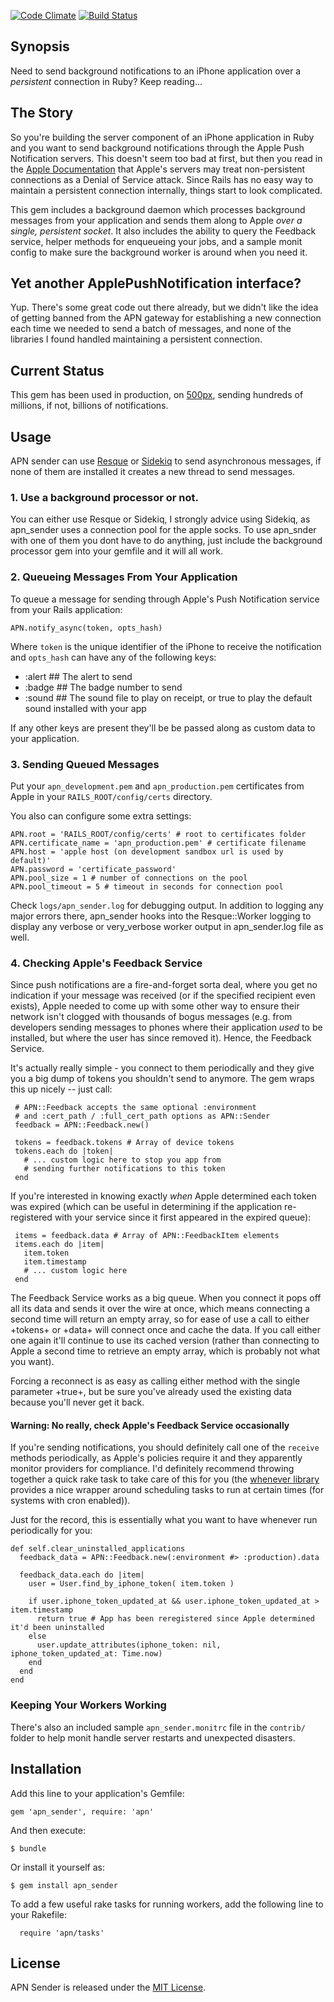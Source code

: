 [![Code Climate](https://codeclimate.com/github/arthurnn/apn_sender.png)](https://codeclimate.com/github/arthurnn/apn_sender)
[![Build Status](https://travis-ci.org/arthurnn/apn_sender.png)](https://travis-ci.org/arthurnn/apn_sender)

## Synopsis

Need to send background notifications to an iPhone application over a <em>persistent</em> connection in Ruby? Keep reading...

## The Story

So you're building the server component of an iPhone application in Ruby and you want to send background notifications through the Apple Push Notification servers. This doesn't seem too bad at first, but then you read in the [Apple Documentation](https://developer.apple.com/library/ios/#documentation/NetworkingInternet/Conceptual/RemoteNotificationsPG/Introduction.html) that Apple's servers may treat non-persistent connections as a Denial of Service attack. Since Rails has no easy way to maintain a persistent connection internally, things start to look complicated.

This gem includes a background daemon which processes background messages from your application and sends them along to Apple <em>over a single, persistent socket</em>.  It also includes the ability to query the Feedback service, helper methods for enqueueing your jobs, and a sample monit config to make sure the background worker is around when you need it.

## Yet another ApplePushNotification interface?

Yup.  There's some great code out there already, but we didn't like the idea of getting banned from the APN gateway for establishing a new connection each time we needed to send a batch of messages, and none of the libraries I found handled maintaining a persistent connection.

## Current Status

This gem has been used in production, on [500px](http://500px.com), sending hundreds of millions, if not, billions of notifications.

## Usage

APN sender can use [Resque](http://github.com/defunkt/resque) or [Sidekiq](https://github.com/mperham/sidekiq) to send asynchronous messages, if none of them are installed it creates a new thread to send messages.

### 1. Use a background processor or not.

You can either use Resque or Sidekiq, I strongly advice using Sidekiq, as apn_sender uses a connection pool for the apple socks. To use apn_snder with one of them you dont have to do anything, just include the background processor gem into your gemfile and it will all work. 

### 2. Queueing Messages From Your Application

To queue a message for sending through Apple's Push Notification service from your Rails application:

```
APN.notify_async(token, opts_hash)
```

Where ```token``` is the unique identifier of the iPhone to receive the notification and ```opts_hash``` can have any of the following keys:

* :alert  ## The alert to send
* :badge  ## The badge number to send
* :sound  ## The sound file to play on receipt, or true to play the default sound installed with your app

If any other keys are present they'll be be passed along as custom data to your application.

### 3. Sending Queued Messages

Put your ```apn_development.pem``` and ```apn_production.pem``` certificates from Apple in your ```RAILS_ROOT/config/certs``` directory.

You also can configure some extra settings:

```
APN.root = 'RAILS_ROOT/config/certs' # root to certificates folder
APN.certificate_name = 'apn_production.pem' # certificate filename
APN.host = 'apple host (on development sandbox url is used by default)'
APN.password = 'certificate_password'
APN.pool_size = 1 # number of connections on the pool
APN.pool_timeout = 5 # timeout in seconds for connection pool
```

Check ```logs/apn_sender.log``` for debugging output.  In addition to logging any major errors there, apn_sender hooks into the Resque::Worker logging to display any verbose or very_verbose worker output in apn_sender.log file as well.


### 4. Checking Apple's Feedback Service

Since push notifications are a fire-and-forget sorta deal, where you get no indication if your message was received (or if the specified recipient even exists), Apple needed to come up with some other way to ensure their network isn't clogged with thousands of bogus messages (e.g. from developers sending messages to phones where their application <em>used</em> to be installed, but where the user has since removed it).  Hence, the Feedback Service.

It's actually really simple - you connect to them periodically and they give you a big dump of tokens you shouldn't send to anymore.  The gem wraps this up nicely -- just call:

```
 # APN::Feedback accepts the same optional :environment
 # and :cert_path / :full_cert_path options as APN::Sender
 feedback = APN::Feedback.new()

 tokens = feedback.tokens # Array of device tokens
 tokens.each do |token|
   # ... custom logic here to stop you app from
   # sending further notifications to this token
 end
```

If you're interested in knowing exactly <em>when</em> Apple determined each token was expired (which can be useful in determining if the application re-registered with your service since it first appeared in the expired queue):

```
 items = feedback.data # Array of APN::FeedbackItem elements
 items.each do |item|
   item.token
   item.timestamp
   # ... custom logic here
 end
```

The Feedback Service works as a big queue.  When you connect it pops off all its data and sends it over the wire at once, which means connecting a second time will return an empty array, so for ease of use a call to either +tokens+ or +data+ will connect once and cache the data.  If you call either one again it'll continue to use its cached version (rather than connecting to Apple a second time to retrieve an empty array, which is probably not what you want).

Forcing a reconnect is as easy as calling either method with the single parameter +true+, but be sure you've already used the existing data because you'll never get it back.


#### Warning: No really, check Apple's Feedback Service occasionally

If you're sending notifications, you should definitely call one of the ```receive``` methods periodically, as Apple's policies require it and they apparently monitor providers for compliance.  I'd definitely recommend throwing together a quick rake task to take care of this for you (the [whenever library](http://github.com/javan/whenever) provides a nice wrapper around scheduling tasks to run at certain times (for systems with cron enabled)).

Just for the record, this is essentially what you want to have whenever run periodically for you:
```
def self.clear_uninstalled_applications
  feedback_data = APN::Feedback.new(:environment #> :production).data

  feedback_data.each do |item|
    user = User.find_by_iphone_token( item.token )

    if user.iphone_token_updated_at && user.iphone_token_updated_at > item.timestamp
      return true # App has been reregistered since Apple determined it'd been uninstalled
    else
      user.update_attributes(iphone_token: nil, iphone_token_updated_at: Time.now)
    end
  end
end
```


### Keeping Your Workers Working

There's also an included sample ```apn_sender.monitrc``` file in the ```contrib/``` folder to help monit handle server restarts and unexpected disasters.


## Installation

Add this line to your application's Gemfile:

    gem 'apn_sender', require: 'apn'

And then execute:

    $ bundle

Or install it yourself as:

    $ gem install apn_sender

To add a few useful rake tasks for running workers, add the following line to your Rakefile:

```
  require 'apn/tasks'
```

## License

APN Sender is released under the [MIT License](http://www.opensource.org/licenses/MIT).

